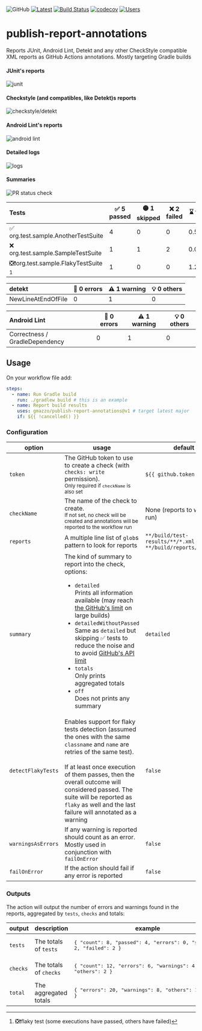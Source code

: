 ![GitHub](https://img.shields.io/github/license/gmazzo/publish-report-annotations)
[![Latest](https://img.shields.io/github/v/release/gmazzo/publish-report-annotations)](https://github.com/gmazzo/publish-report-annotations/releases/latest)
[![Build Status](https://github.com/gmazzo/publish-report-annotations/actions/workflows/build.yaml/badge.svg)](https://github.com/gmazzo/publish-report-annotations/actions/workflows/build.yaml)
[![codecov](https://codecov.io/gh/gmazzo/publish-report-annotations/branch/main/graph/badge.svg)](https://codecov.io/gh/gmazzo/publish-report-annotations)
[![Users](https://img.shields.io/badge/users_by-Sourcegraph-purple)](https://sourcegraph.com/search?q=content:gmazzo/publish-report-annotations%40+-repo:github.com/gmazzo/publish-report-annotations)

# publish-report-annotations
Reports JUnit, Android Lint, Detekt and any other CheckStyle compatible XML reports as GitHub Actions annotations.
Mostly targeting Gradle builds

#### JUnit's reports
![junit](https://github.com/gmazzo/publish-report-annotations/assets/513566/57ba4328-0318-48b5-9d91-22113c4387bb)

#### Checkstyle (and compatibles, like Detekt)s reports
![checkstyle/detekt](https://github.com/gmazzo/publish-report-annotations/assets/513566/10979561-f1d3-48ef-a168-d416d866f2cc)

#### Android Lint's reports
![android lint](https://github.com/gmazzo/publish-report-annotations/assets/513566/cedf8726-0633-43d4-ae6a-3371362f3e8c)

#### Detailed logs
![logs](https://github.com/gmazzo/publish-report-annotations/assets/513566/4d2a3224-c326-4948-bf58-6aec18715818)

#### Summaries
![PR status check](https://github.com/gmazzo/publish-report-annotations/assets/513566/434289a0-6d4d-4226-ad4c-49554080df80)

| Tests                                               | ✅ 5 passed | 🟡 1 skipped | ❌ 2 failed | ⌛ took |
|:----------------------------------------------------|------------|--------------|------------|--------|
| ✅ org.test.sample.AnotherTestSuite                  | 4          | 0            | 0          | 0.578s |
| ❌ org.test.sample.SampleTestSuite                   | 1          | 1            | 2          | 0.002s |
| ❎❗org.test.sample.FlakyTestSuite [^flakyDisclaimer] | 1          | 0            | 0          | 1.295s |
[^flakyDisclaimer]: ❎❗flaky test (some executions have passed, others have failed)

| detekt             | 🛑 0 errors | ⚠️ 1 warning | 💡 0 others |
|:-------------------|-------------|--------------|-------------|
| NewLineAtEndOfFile | 0           | 1            | 0           |

| Android Lint                   | 🛑 0 errors | ⚠️ 1 warning | 💡 0 others |
|:-------------------------------|-------------|--------------|-------------|
| Correctness / GradleDependency | 0           | 1            | 0           |

## Usage
On your workflow file add:
```yaml
steps:
  - name: Run Gradle build
    run: ./gradlew build # this is an example
  - name: Report build results
    uses: gmazzo/publish-report-annotations@v1 # target latest major
    if: ${{ !cancelled() }}
```

### Configuration
| option             | usage                                                                                                                                                                                                                                                                                                                                                                                                                                                                                                                                                                                                               | default                                                          |
|--------------------|---------------------------------------------------------------------------------------------------------------------------------------------------------------------------------------------------------------------------------------------------------------------------------------------------------------------------------------------------------------------------------------------------------------------------------------------------------------------------------------------------------------------------------------------------------------------------------------------------------------------|------------------------------------------------------------------|
| `token`            | The GitHub token to use to create a check (with `checks: write` permission).<br/><sub>Only required if `checkName` is also set</sub>                                                                                                                                                                                                                                                                                                                                                                                                                                                                                | `${{ github.token }}`                                            |
| `checkName`        | The name of the check to create. <br/><sub>If not set, no check will be created and annotations will be reported to the workflow run</sub>                                                                                                                                                                                                                                                                                                                                                                                                                                                                          | None (reports to workflow run)                                   |
| `reports`          | A multiple line list of `glob`s pattern to look for reports                                                                                                                                                                                                                                                                                                                                                                                                                                                                                                                                                         | `**/build/test-results/**/*.xml`<br/>`**/build/reports/**/*.xml` |
| `summary`          | The kind of summary to report into the check, options:<ul><li>`detailed`<br/>Prints all information available (may reach [the GitHub's limit](https://docs.github.com/en/rest/checks/runs?apiVersion=2022-11-28#create-a-check-run-output-object) on large builds)</li><li>`detailedWithoutPassed`<br/>Same as `detailed` but skipping ✅ tests to reduce the noise and to avoid [GitHub's API limit](https://docs.github.com/en/rest/checks/runs?apiVersion=2022-11-28#create-a-check-run-output-object)</li><li>`totals`<br/>Only prints aggregated totals</li><li>`off`<br/>Does not prints any summary</li></ul> | `detailed`                                                       |
| `detectFlakyTests` | Enables support for flaky tests detection (assumed the ones with the same `classname` and `name` are retries of the same test).<br/><br/>If at least once execution of them passes, then the overall outcome will considered passed. The suite will be reported as `flaky` as well and the last failure will annotated as a warning                                                                                                                                                                                                                                                                                 | `false`                                                          |
| `warningsAsErrors` | If any warning is reported should count as an error. Mostly used in conjunction with `failOnError`                                                                                                                                                                                                                                                                                                                                                                                                                                                                                                                  | `false`                                                          |
| `failOnError`      | If the action should fail if any error is reported                                                                                                                                                                                                                                                                                                                                                                                                                                                                                                                                                                  | `false`                                                          |

### Outputs
The action will output the number of errors and warnings found in the reports, aggregated by `tests`, `checks` and totals:

| output   | description            | example                                                                                    |
|----------|------------------------|--------------------------------------------------------------------------------------------|
| `tests`  | The totals of `tests`  | <pre lang="json">{ "count": 8, "passed": 4, "errors": 0, "skipped": 2, "failed": 2 }</pre> |
| `checks` | The totals of `checks` | <pre lang="json">{ "count": 12, "errors": 6, "warnings": 4, "others": 2 }</json>           |
| `total`  | The aggregated totals  | <pre lang="json">{ "errors": 20, "warnings": 8, "others": 12 }</json>                      |
